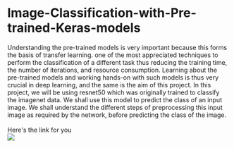 # Image-Classification-with-Pre-trained-Keras-models
Understanding the pre-trained models is very important because this forms the basis of transfer learning. one of the most appreciated techniques to perform the classification of a different task thus reducing the training time, the number of iterations, and resource consumption. Learning about the pre-trained models and working hands-on with such models is thus very crucial in deep learning, and the same is the aim of this project.
In this project, we will be using resnet50 which was originally trained to classify the imagenet data. We shall use this model to predict the class of an input image. We shall understand the different steps of preprocessing this input image as required by the network, before predicting the class of the image.
<br><br>Here's the link for you <br>
<a href="https://cloudxlab.com/certificate/9G71PP/"> <img src="https://github.com/ShapeAI/PYTHON-AND-DATA-ANALYTICS/blob/main/Python_and_deep_learning.png"> </a>
